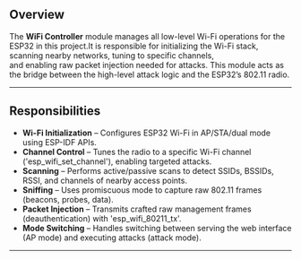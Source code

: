 ## Overview
The **WiFi Controller** module manages all low-level Wi-Fi operations for the ESP32 in this project.It is responsible for initializing the Wi-Fi stack, scanning nearby networks, tuning to specific channels,  
and enabling raw packet injection needed for attacks. This module acts as the bridge between the high-level attack logic and the ESP32’s 802.11 radio.

---
## Responsibilities
- **Wi-Fi Initialization** – Configures ESP32 Wi-Fi in AP/STA/dual mode using ESP-IDF APIs.  
- **Channel Control** – Tunes the radio to a specific Wi-Fi channel ('esp_wifi_set_channel'), enabling targeted attacks.  
- **Scanning** – Performs active/passive scans to detect SSIDs, BSSIDs, RSSI, and channels of nearby access points.  
- **Sniffing** – Uses promiscuous mode to capture raw 802.11 frames (beacons, probes, data).  
- **Packet Injection** – Transmits crafted raw management frames (deauthentication) with 'esp_wifi_80211_tx'.  
- **Mode Switching** – Handles switching between serving the web interface (AP mode) and executing attacks (attack mode).  

--- 
